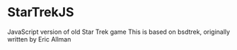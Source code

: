 # StarTrekJS
JavaScript version of old Star Trek game
This is based on bsdtrek, originally written by Eric Allman
